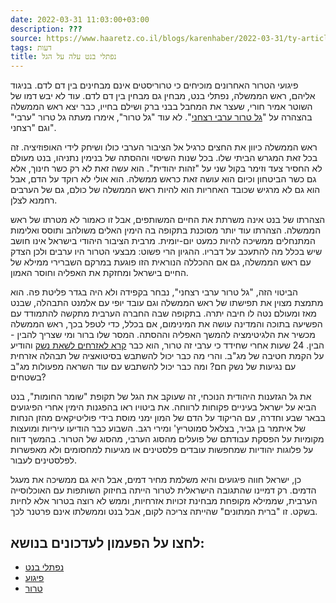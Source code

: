 ```yaml
---
date: 2022-03-31 11:03:00+03:00
description: ???
source: https://www.haaretz.co.il/blogs/karenhaber/2022-03-31/ty-article/00000180-5b9a-dc4e-a5a9-7ffefecc0000
tags: דעות
title: נפתלי בנט עלה על הגל
---
```


פיגועי הטרור האחרונים מוכיחים כי טרוריסטים אינם מבחינים בין דם לדם. בניגוד אליהם, ראש הממשלה, נפתלי בנט, מבחין גם מבחין בין דם לדם. עוד לא יבש דמו של השוטר אמיר חורי, שעצר את המחבל בבני ברק ושילם בחייו, כבר יצא ראש הממשלה בהצהרה על "[גל טרור ערבי רצחני](/news/politics/2022-03-29/ty-article/00000180-5bba-d615-a9bf-dffabbfd0000)". לא עוד "גל טרור", אימרו מעתה גל טרור "ערבי" וגם "רצחני". 

ראש הממשלה כיוון את החצים כרגיל אל הציבור הערבי כולו ושיחק לידי האופוזיציה. זה בכל זאת המגרש הביתי שלו. בכל שנות השיסוי וההסתה של בנימין נתניהו, בנט מעולם לא החסיר צעד וזימר בקול שני על "זהות יהודית". הוא עשה זאת לא רק כשר חינוך, אלא גם כשר הביטחון וכיום הוא עושה זאת כראש ממשלה. הוא אולי לא רוקד על הדם, אבל הוא גם לא מרגיש שכובד האחריות הוא להיות ראש הממשלה של כולם, גם של הערבים רחמנא לצלן. 

הצהרתו של בנט אינה משרתת את החיים המשותפים, אבל זו כאמור לא מטרתו של ראש הממשלה. הצהרתו עוד יותר מסוכנת בתקופה בה הימין האלים משולהב ותוסס ואלימות המתנחלים ממשיכה להיות כמעט יום-יומית. מרבית הציבור היהודי בישראל אינו חושב שיש בכלל מה להתעכב על דבריו. ההגיון הרי פשוט: מבצעי הטרור היו ערבים ולכן הצדק עם ראש הממשלה, גם אם ההכללה הנוראית הזו פוגעת במרקם השברירי ממילא של החיים בישראל ומחזקת את האפליה וחוסר האמון. 

הביטוי הזה, "גל טרור ערבי רצחני", נבחר בקפידה ולא היה בגדר פליטת פה. הוא מתמצת מצוין את תפישתו של ראש הממשלה וגם עובד יופי עם אלמנט התבהלה, שבנט מאז ומעולם נטה לו חיבה יתרה. בתקופה שבה החברה הערבית מתקשה להתמודד עם הפשיעה בתוכה והמדינה עושה את המינימום, אם בכלל, כדי לטפל בכך, ראש הממשלה מכשיר את הלגיטימציה להמשך האפליה וההסתה. המסר שלו ברור ומי שצריך להבין - הבין. 24 שעות אחרי שחידד כי ערבי זה טרור, הוא כבר [קרא לאזרחים לשאת נשק](/news/politics/2022-03-30/ty-article/.premium/00000180-5ba2-d97e-a7fb-7bf72cf40000) והודיע על הקמת חטיבה של מג"ב. והרי מה כבר יכול להשתבש בסיטואציה של תבהלה אזרחית עם נגיעות של נשק חם? ומה כבר יכול להשתבש עם עוד השראה מפעולות מג"ב בשטחים? 

את גל הגזענות היהודית הנוכחי, זה שעוקב את הגל של תקופת "שומר החומות", בנט הביא על ישראל בעיניים פקוחות לרווחה. את ביטויו ראו בהפגנות הימין אחרי הפיגועים בבאר שבע וחדרה, עם הריקוד על הדם של המון ימני מוסת בידי פוליטיקאים מהזן הנחות של איתמר בן גביר, בצלאל סמוטריץ' ומירי רגב. השבוע כבר הודיעו עיריות ומועצות מקומיות על הפסקת עבודתם של פועלים מהסוג הערבי, מהסוג של הטרור. בהמשך דווח על פלוגות יהודיות שמחפשות עובדים פלסטינים או מגיעות למחסומים ולא מאפשרות לפלסטינים לעבור. 

כן, ישראל חווה פיגועים והיא משלמת מחיר דמים, אבל היא גם ממשיכה את מעגל הדמים. רק דמיינו שהתגובה הישראלית לטרור הייתה בחיזוק השותפות עם האוכלוסייה הערבית, שממילא מקופחת מבחינת זכויות אזרחיות, וממש לא רוצה בטרור אלא לחיות בשקט. זו "ברית המתונים" שהייתה צריכה לקום, אבל בנט וממשלתו אינם פרטנר לכך.

לחצו על הפעמון לעדכונים בנושא:
------------------------------

* [נפתלי בנט](/ty-tag/naftalibennett-0000017f-da36-d249-ab7f-fbf659430000)
* [פיגוע](/ty-tag/0000017f-da29-dea8-a77f-de6b8ccc0000)
* [טרור](/ty-tag/0000017f-da28-d249-ab7f-fbe8cdb40000)